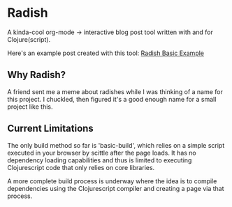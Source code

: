# Radish
A kinda-cool org-mode -> interactive blog post tool written with and for Clojure(script).

Here's an example post created with this tool: [Radish Basic Example](adam-james-v.github.io/posts/radish-basic-example/index.html)

## Why Radish?
A friend sent me a meme about radishes while I was thinking of a name for this project. I chuckled, then figured it's a good enough name for a small project like this.

## Current Limitations
The only build method so far is 'basic-build', which relies on a simple script executed in your browser by scittle after the page loads. It has no dependency loading capabilities and thus is limited to executing Clojurescript code that only relies on core libraries.

A more complete build process is underway where the idea is to compile dependencies using the Clojurescript compiler and creating a page via that process.
